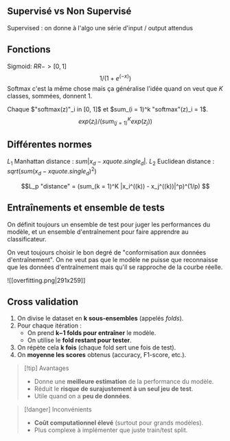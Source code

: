 ## Supervisé vs Non Supervisé

Supervised : on donne à l'algo une série d'input / output attendus

## Fonctions

Sigmoid: $RR -> [0, 1]$
$$ 1 / (1 + e^(-x)) $$
Softmax c'est la même chose mais ça généralise l'idée quand on veut que $K$ classes, sommées, donnent 1.

Chaque $"softmax(z)"_i in [0, 1]$ et $sum_(i = 1)^k "softmax"(z)_i = 1$.
$$ exp(z_i)/(sum_(j = 1)^K exp(z_j)) $$
## Différentes normes

$L_1$ Manhattan distance : $sum |x_d - x quote.single_d|$.
$L_2$ Euclidean distance : $sqrt(sum (x_d - x quote.single_d)^2)$

$$L_p "distance" = (sum_(k = 1)^K |x_i^((k)) - x_j^((k))|^p)^(1/p) $$

## Entraînements et ensemble de tests

On définit toujours un ensemble de test pour juger les performances du modèle, et un ensemble d'entraînement pour faire apprendre au classificateur.

On veut toujours choisir le bon degré de "conformisation aux données d'entraînement". On ne veut pas que le modèle ne puisse que reconnaisse que les données d'entraînement mais qu'il se rapproche de la courbe réelle.

![[overfitting.png|291x259]]
## Cross validation

1. On divise le dataset en **k sous-ensembles** (appelés _folds_).
2. Pour chaque itération :
    - On prend **k−1 folds pour entraîner** le modèle.
    - On utilise le **fold restant pour tester**.
3. On répète cela **k fois** (chaque fold sert une fois de test).
4. On **moyenne les scores** obtenus (accuracy, F1-score, etc.).

> [!tip] Avantages
> 
> - Donne une **meilleure estimation** de la performance du modèle.
> - Réduit le **risque de surajustement à un seul jeu de test**.
> - Utile quand on a **peu de données**.

> [!danger] Inconvénients
> 
> - **Coût computationnel élevé** (surtout pour grands modèles).
> - Plus complexe à implémenter que juste train/test split.

